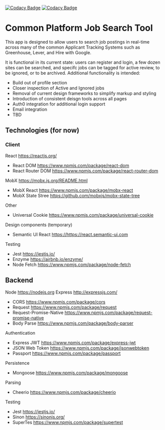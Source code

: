 [![Codacy Badge](https://api.codacy.com/project/badge/Grade/dab815f74ca248a6a00d73cf22474477)](https://www.codacy.com?utm_source=github.com&utm_medium=referral&utm_content=mikesullivan63/job-search&utm_campaign=Badge_Grade) [![Codacy Badge](https://api.codacy.com/project/badge/Coverage/dab815f74ca248a6a00d73cf22474477)](https://www.codacy.com?utm_source=github.com&utm_medium=referral&utm_content=mikesullivan63/job-search&utm_campaign=Badge_Coverage)

# Common Platform Job Search Tool

This app is designed to allow users to search job postings in real-time across many of the common Applicant Tracking Systems such as Greenhouse, Lever, and Hire with Google.

It is functional in its current state: users can register and login, a few dozen sites can be searched, and specifc jobs can be tagged for active review, to be ignored, or to be archived. Additional functionality is intended:

- Build out of profile section
- Closer inspection of Active and Ignored jobs
- Removal of current design frameworks to simplify markup and styling
- Introduction of consistent deisgn tools across all pages
- Auth0 integration for additional login support
- Email integration
- TBD

## Technologies (for now)

### Client

React <https://reactjs.org/>

- React DOM <https://www.npmjs.com/package/react-dom>
- React Router DOM <https://www.npmjs.com/package/react-router-dom>

MobX <https://mobx.js.org/README.html>

- MobX React <https://www.npmjs.com/package/mobx-react>
- MobX State Stree <https://github.com/mobxjs/mobx-state-tree>

Other

- Universal Cookie <https://www.npmjs.com/package/universal-cookie>

Design components (temporary)

- Semantic UI React <https://https://react.semantic-ui.com>

Testing

- Jest <https://jestjs.io/>
- Enzyme <https://airbnb.io/enzyme/>
- Node Fetch <https://www.npmjs.com/package/node-fetch>

## Backend

Node <https://nodejs.org>
Express <http://expressjs.com/>

- CORS <https://www.npmjs.com/package/cors>
- Request <https://www.npmjs.com/package/request>
- Request-Promise-Native <https://www.npmjs.com/package/request-promise-native>
- Body Parse <https://www.npmjs.com/package/body-parser>

Authentication

- Express JWT <https://www.npmjs.com/package/express-jwt>
- JSON Web Token <https://www.npmjs.com/package/jsonwebtoken>
- Passport <https://www.npmjs.com/package/passport>

Persistence

- Mongoose <https://www.npmjs.com/package/mongoose>

Parsing

- Cheerio <https://www.npmjs.com/package/cheerio>

Testing

- Jest <https://jestjs.io/>
- Sinon <https://sinonjs.org/>
- SuperTes <https://www.npmjs.com/package/supertest>
